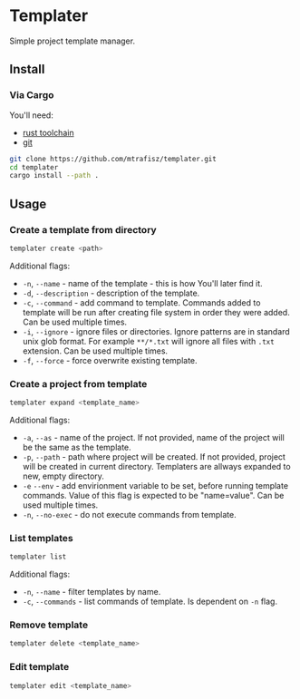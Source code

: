 # Templater

Simple project template manager.

## Install

### Via Cargo

You'll need:
- [rust toolchain](www.rust-lang.org/tools/install)
- [git](git-scm.com/downloads)

```bash
git clone https://github.com/mtrafisz/templater.git
cd templater
cargo install --path .
```

## Usage

### Create a template from directory

```bash
templater create <path>
```

Additional flags:
- `-n`, `--name` - name of the template - this is how You'll later find it.
- `-d`, `--description` - description of the template.
- `-c`, `--command` - add command to template. Commands added to template will be run after creating file system in order they were added. Can be used multiple times.
- `-i`, `--ignore` - ignore files or directories. Ignore patterns are in standard unix glob format. For example `**/*.txt` will ignore all files with `.txt` extension. Can be used multiple times.
- `-f`, `--force` - force overwrite existing template.

### Create a project from template

```bash
templater expand <template_name>
```

Additional flags:
- `-a`, `--as` - name of the project. If not provided, name of the project will be the same as the template.
- `-p`, `--path` - path where project will be created. If not provided, project will be created in current directory. Templaters are allways expanded to new, empty directory.
- `-e` `--env` - add envirionment variable to be set, before running template commands. Value of this flag is expected to be "name=value". Can be used multiple times.
- `-n`, `--no-exec` - do not execute commands from template.

### List templates

```bash
templater list
```

Additional flags:
- `-n`, `--name` - filter templates by name.
- `-c`, `--commands` - list commands of template. Is dependent on `-n` flag.

### Remove template

```bash
templater delete <template_name>
```

### Edit template

```bash
templater edit <template_name>
```

